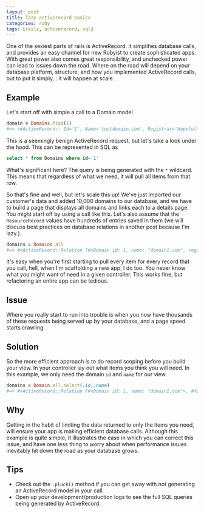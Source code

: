 ```yaml
---
layout: post
title: lazy activerecord basics
categories: ruby
tags: [rails, activerecord, sql]
---
```


One of the sexiest parts of rails is ActiveRecord. It simplifies database calls, and provides an easy channel for new Rubyist to create sophisticated apps. With great power also comes great responsibility, and unchecked power can lead to issues down the road. Where on the road will depend on your database platform, structure, and how you implemented ActiveRecord calls, but to put it simply... it will happen at scale.

## Example
Let's start off with simple a call to a Domain model.

```ruby
domain = Domains.find(1)
#=> <#ActiveRecord:: Id='1', Name='testdomain.com', Registrar='HopefullyNotGoDaddy', NameServers='ns1.domain.com', ResourceRecords=[]>
```

This is a seemingly benign ActiveRecord request, but let's take a look under the hood. This can be represented in SQL as
```sql
select * from Domains where id='1'
```
What's significant here? The query is being generated with the `*` wildcard. This means that regardless of what we need, it will pull all items from that row. 

So that's fine and well, but let's scale this up! We've just imported our customer's data and added 10,000 domains to our database, and we have to build a page that displays all domains and links each to a details page. You might start off by using a call like this. Let's also assume that the ``ResourceRecord`` values have hundreds of entries saved in them (we will discuss best practices on database relations in another post because I'm lazy.).

```ruby
domains = Domains.all
#=> #<ActiveRecord::Relation [#<Domain id: 1, name: "domain1.com", registrar="HopeFullyNotGoDaddy", resourcerecords: []>, #<Domain id: 2, name: "domain2.com", registrar="HopeFullyNotGoDaddy", resourcerecords: []>, #<Domain id: 3, name: "domains3.com", registrar="HopeFullyNotGoDaddy", resourcerecords: []>, #<Domain id: 4, name: "domain4.com", registrar="HopeFullyNotGoDaddy", resourcerecords: []>, #<Domain id: 5, name: "domains5.com", registrar="HopeFullyNotGoDaddy", resourcerecords: []>, #<Domain id: 6, name: "domain6.com", registrar="HopeFullyNotGoDaddy", resourcerecords: []>, #<Domain id: 7, name: "domain7.com", registrar="HopeFullyNotGoDaddy", resourcerecords: []>, ...]> 
```

It's easy when you're first starting to pull every item for every record that you call, hell, when I'm scaffolding a new app, I do too. You never know what you might want of need in a given controller. This works fine, but refactoring an entire app can be tedious.

## Issue
Where you really start to run into trouble is when you now have thousands of these requests being served up by your database, and a page speed starts crawling.

## Solution
So the more efficient approach is to do record scoping before you build your view. In your controller lay out what items you think you will need. In this example, we only need the domain `id` and `name` for our view.

```ruby
domains = Domain.all.select(:id,:name)
#=> #<ActiveRecord::Relation [#<Domain id: 1, name: "domain1.com">, #<Domain id: 2, name: "domain2.com">, #<Domain id: 3, name: "domains3.com">, #<Domain id: 4, name: "domain4.com">, #<Domain id: 5, name: "domains5.com">, #<Domain id: 6, name: "domain6.com">, #<Domain id: 7, name: "domain7.com">, ...]> 
```

## Why
Getting in the habit of limiting the data returned to only the items you need, will ensure your app is making efficient database calls. Although this example is quite simple, it illustrates the ease in which you can correct this issue, and have one less thing to worry about when performance issues inevitably hit down the road as your database grows.

## Tips
* Check out the `.pluck()` method if you can get away with not generating an ActiveRecord model in your call.
* Open up your development/production logs to see the full SQL queries being generated by ActiveRecord.